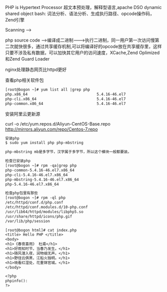 
PHP is Hypertext Processor 超文本预处理，解释型语言,apache DSO dynamic shared object
bash: 词法分析、语法分析、生成执行路径、opcode操作码，Zend引擎

Scanning -->

php source code -->编译成二进制--->执行二进制，同一用户第一次访问慢第二次就快很多，通过共享缓存机制,可以将编译好的opcode放在共享缓存里，这样只要不涉及私有数据，可以加快其它用户的访问速度，XCache,Zend Oplimized和Zend Guard Loader

nginx处理静态网页比httpd更好

查看php相关软件包

```txt
[root@bogon ~]# yum list all |grep php
php.x86_64                               5.4.16-46.el7                   @base
php-cli.x86_64                           5.4.16-46.el7                   @base
php-common.x86_64                        5.4.16-46.el7                   @base
```
安装阿里云更新源

curl -o /etc/yum.repos.d/Aliyun-CentOS-Base.repo http://mirrors.aliyun.com/repo/Centos-7.repo

```txt
安装php
$ sudo yum install php php-mbstring

php-mbstring mb是多字节，汉字属于多字节，所以这个模块一般都要装。

检查已安装php
[root@bogon ~]# rpm -qa|grep php
php-common-5.4.16-46.el7.x86_64
php-cli-5.4.16-46.el7.x86_64
php-mbstring-5.4.16-46.el7.x86_64
php-5.4.16-46.el7.x86_64

检查php包里有那些
[root@bogon ~]# rpm -ql php
/etc/httpd/conf.d/php.conf
/etc/httpd/conf.modules.d/10-php.conf
/usr/lib64/httpd/modules/libphp5.so
/usr/share/httpd/icons/php.gif
/var/lib/php/session
```
```txt
[root@bogon html]# cat index.php
<title> Hello PHP </title>
<body>
<h1>《春夜喜雨》 杜甫</h1>
<h1>好雨知时节，当春乃发生。</h1>
<h1>随风潜入夜，润物细无声。</h1>
<h1>野径云俱黑，江船火独明。</h1>
<h1>晓看红湿处，花重锦官城。</h1>
</body>

<?php
phpinfo():
?>
```

